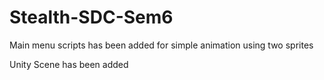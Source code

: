 # Stealth-SDC-Sem6

Main menu scripts has been added for simple animation using two sprites

Unity Scene has been added



